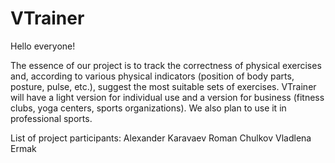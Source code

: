 # VTrainer

Hello everyone!

The essence of our project is to track the correctness of physical exercises 
and, according to various physical indicators (position of body parts, posture, pulse, etc.),
suggest the most suitable sets of exercises.
VTrainer will have a light version for individual use 
and a version for business (fitness clubs, yoga centers, sports organizations). 
We also plan to use it in professional sports.

List of project participants:
Alexander Karavaev
Roman Chulkov
Vladlena Ermak
